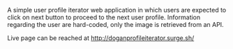 A simple user profile iterator web application in which users are expected to click on next button to proceed to the next user profile. Information regarding the user are hard-coded, only the image is retrieved from an API.

Live page can be reached at http://doganprofileiterator.surge.sh/
